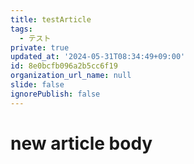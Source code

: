 ```yaml
---
title: testArticle
tags:
  - テスト
private: true
updated_at: '2024-05-31T08:34:49+09:00'
id: 8e0bcfb096a2b5cc6f19
organization_url_name: null
slide: false
ignorePublish: false
---
```


# new article body
